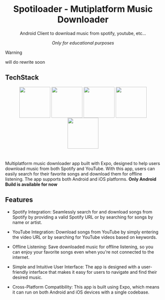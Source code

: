 <div align="center">
  <h1>Spotiloader - Mutiplatform Music Downloader</h1>
  <p>Android Client to download music from spotify, youtube, etc...</p>
  <i>Only for educational purposes</i>
</div>

> [!WARNING]  
> will do rewrite soon

## TechStack

<p align="center">
<img align="center" width="100" height="100" src="https://brandeps.com/icon-download/E/Expo-icon-vector-01.svg" />
<img align="center" width="100" height="100" src="https://cdn.jsdelivr.net/gh/devicons/devicon/icons/react/react-original.svg"/>
<img align="center" width="100" height="100" src="https://cdn.jsdelivr.net/gh/devicons/devicon/icons/android/android-original.svg"/>
<img align="center" width="100" height="100" src="https://brandeps.com/icon-download/N/Nodejs-icon-vector-02.svg"/>
<img align="center" width="100" height="100" src="https://cdn.jsdelivr.net/gh/devicons/devicon/icons/express/express-original.svg"/>
</p>

#

Multiplatform music downloader app built with Expo, designed to help users download music from both Spotify and YouTube. With this app, users can easily search for their favorite songs and download them for offline listening. The app supports both Android and iOS platforms. **Only Android Build is available for now**

## Features

- Spotify Integration: Seamlessly search for and download songs from Spotify by providing a valid Spotify URL or by searching for songs by name or artist.

- YouTube Integration: Download songs from YouTube by simply entering the video URL or by searching for YouTube videos based on keywords.

- Offline Listening: Save downloaded music for offline listening, so you can enjoy your favorite songs even when you're not connected to the internet.

- Simple and Intuitive User Interface: The app is designed with a user-friendly interface that makes it easy for users to navigate and find their desired music.

- Cross-Platform Compatibility: This app is built using Expo, which means it can run on both Android and iOS devices with a single codebase.
